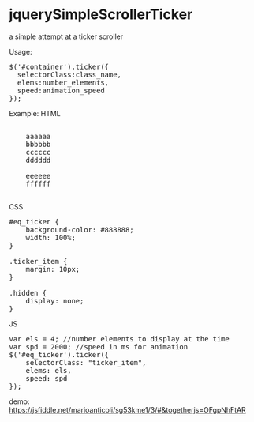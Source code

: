 # jquerySimpleScrollerTicker
a simple attempt at a ticker scroller
 
Usage:
<PRE>
$('#container').ticker({
  selectorClass:class_name,
  elems:number_elements,
  speed:animation_speed
});
</PRE>

Example:
HTML
<PRE>
<div id="eq_ticker">
    <span class="ticker_item">aaaaaa</span>
    <span class="ticker_item">bbbbbb</span>
    <span class="ticker_item">cccccc</span>
    <span class="ticker_item">dddddd</span>
    <!-- set display:none for elements not to show at start -->
    <span class="ticker_item hidden">eeeeee</span>
    <span class="ticker_item hidden">ffffff</span>
</div>
</PRE>

CSS
<PRE>
#eq_ticker {
    background-color: #888888;
    width: 100%;
}

.ticker_item {
    margin: 10px;
}

.hidden {
    display: none;
}
</PRE>

JS
<PRE>
var els = 4; //number elements to display at the time
var spd = 2000; //speed in ms for animation
$('#eq_ticker').ticker({
    selectorClass: "ticker_item",
    elems: els,
    speed: spd
});
</PRE>

demo: https://jsfiddle.net/marioanticoli/sg53kme1/3/#&togetherjs=OFgpNhFtAR
